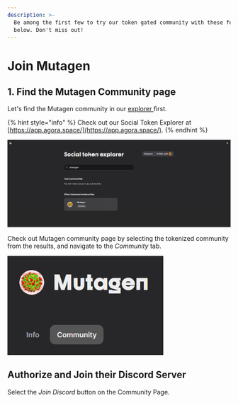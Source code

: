 ```yaml
---
description: >-
  Be among the first few to try our token gated community with these few steps
  below. Don't miss out!
---
```


# Join Mutagen

## 1. Find the Mutagen Community page

Let's find the Mutagen community in our [explorer ](https://app.agora.space/)first. 

{% hint style="info" %}
Check out our Social Token Explorer at [https://app.agora.space/](https://app.agora.space/).
{% endhint %}



![Search for MUTAGEN community](../.gitbook/assets/image%20%2830%29.png)

Check out Mutagen community page by selecting the tokenized community from the results, and navigate to the _Community_ tab.

![Select Community from the navigation bar above](../.gitbook/assets/image%20%2829%29.png)

## Authorize and Join their Discord Server

Select the _Join Discord_ button on the Community Page.


